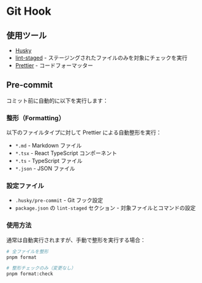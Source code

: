# Git Hook

## 使用ツール

- [Husky](../../design/tech-stack.md#husky)
- [lint-staged](https://github.com/lint-staged/lint-staged) - ステージングされたファイルのみを対象にチェックを実行
- [Prettier](https://prettier.io/) - コードフォーマッター

## Pre-commit

コミット前に自動的に以下を実行します：

### 整形（Formatting）

以下のファイルタイプに対して Prettier による自動整形を実行：

- `*.md` - Markdown ファイル
- `*.tsx` - React TypeScript コンポーネント
- `*.ts` - TypeScript ファイル
- `*.json` - JSON ファイル

### 設定ファイル

- `.husky/pre-commit` - Git フック設定
- `package.json` の `lint-staged` セクション - 対象ファイルとコマンドの設定

### 使用方法

通常は自動実行されますが、手動で整形を実行する場合：

```bash
# 全ファイルを整形
pnpm format

# 整形チェックのみ（変更なし）
pnpm format:check
```
